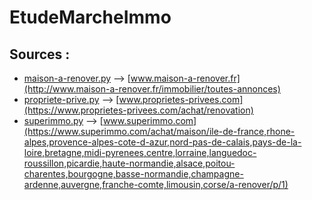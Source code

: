 # EtudeMarcheImmo

## Sources :
* [maison-a-renover.py](maison-a-renover.py) --> [www.maison-a-renover.fr](http://www.maison-a-renover.fr/immobilier/toutes-annonces)
* [propriete-prive.py](propriete-prive.py) --> [www.proprietes-privees.com](https://www.proprietes-privees.com/achat/renovation)
* [superimmo.py](superimmo.py) --> [www.superimmo.com](https://www.superimmo.com/achat/maison/ile-de-france,rhone-alpes,provence-alpes-cote-d-azur,nord-pas-de-calais,pays-de-la-loire,bretagne,midi-pyrenees,centre,lorraine,languedoc-roussillon,picardie,haute-normandie,alsace,poitou-charentes,bourgogne,basse-normandie,champagne-ardenne,auvergne,franche-comte,limousin,corse/a-renover/p/1)

